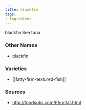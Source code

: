```yaml
---
title: blackfin
tags:
- ingredient
---
```

blackfin See tuna.

### Other Names

* blackfin

### Varieties

* [[fatty-firm-textured-fish]]

### Sources
* http://foodsubs.com/Ffirmfat.html
